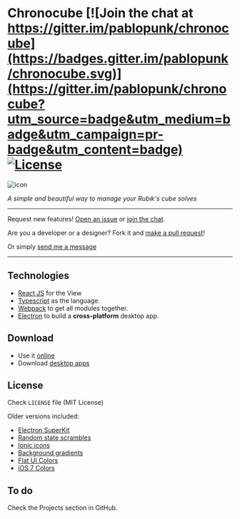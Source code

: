 # Chronocube [![Join the chat at https://gitter.im/pablopunk/chronocube](https://badges.gitter.im/pablopunk/chronocube.svg)](https://gitter.im/pablopunk/chronocube?utm_source=badge&utm_medium=badge&utm_campaign=pr-badge&utm_content=badge) [![License](http://img.shields.io/:license-mit-blue.svg)](https://raw.githubusercontent.com/pablopunk/chronocube/master/LICENSE)

![icon](https://d17oy1vhnax1f7.cloudfront.net/items/2e1Q270y3j09423E1b0x/ch.png?v=72df95bd)

*A simple and beautiful way to manage your Rubik's cube solves*
***

Request new features! [Open an issue](https://github.com/pablopunk/chronocube/issues) or [join the chat](https://gitter.im/pablopunk/chronocube?utm_source=badge&utm_medium=badge&utm_campaign=pr-badge&utm_content=badge).

Are you a developer or a designer? Fork it and [make a pull request](https://github.com/pablopunk/chronocube/pulls)!

Or simply [send me a message](https://twitter.com/pablopunk)

---
## Technologies

- [React JS](https://facebook.github.io/react/) for the View 
- [Typescript](https://www.typescriptlang.org/) as the language.
- [Webpack](https://webpack.github.io/) to get all modules together.
- [Electron](http://electron.atom.io/) to build a **cross-platform** desktop app.

## Download
- Use it [online](http://chronocube.live)
- Download [desktop apps](https://github.com/pablopunk/chronocube/releases)

## License
Check `LICENSE` file (MIT License)

Older versions included:
- [Electron SuperKit](https://github.com/Aluxian/electron-superkit)
- [Random state scrambles](https://github.com/cubing/jsss)
- [Ionic icons](http://ionicons.com/)
- [Background gradients](http://uigradients.com)
- [Flat UI Colors](http://flatuicolors.com/)
- [iOS 7 Colors](http://ios7colors.com/)

## To do

Check the Projects section in GitHub.